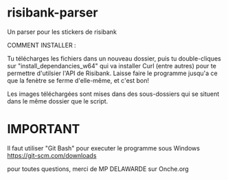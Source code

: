 # risibank-parser
Un parser pour les stickers de risibank

COMMENT INSTALLER :

Tu télécharges les fichiers dans un nouveau dossier, puis tu double-cliques sur "install_dependancies_w64" qui va installer Curl (entre autres) pour te permettre d'utilsier l'API de Risibank.
Laisse faire le programme jusqu'a ce que la fenètre se ferme d'elle-même, et c'est bon! 

Les images téléchargées sont mises dans des sous-dossiers qui se situent dans le même dossier que le script.

# IMPORTANT

Il faut utiliser "Git Bash" pour executer le programme sous Windows https://git-scm.com/downloads

pour toutes questions, merci de MP DELAWARDE sur Onche.org
